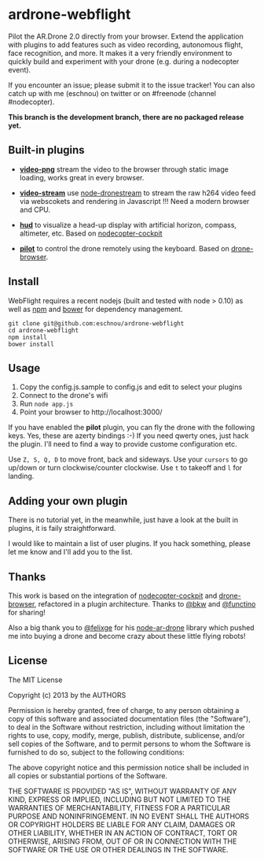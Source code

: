 # ardrone-webflight

Pilot the AR.Drone 2.0 directly from your browser. Extend the application with plugins
to add features such as video recording, autonomous flight, face recognition, and more.
It makes it a very friendly environment to quickly build and experiment with your drone 
(e.g. during a nodecopter event).

If you encounter an issue; please submit it to the issue tracker! You can also catch
up with me (eschnou) on twitter or on #freenode (channel #nodecopter).

**This branch is the development branch, there are no packaged release yet.** 

## Built-in plugins

* **[video-png](plugins/video-png/)** stream the video to the browser through static image loading, 
    works great in every browser.

* **[video-stream](plugins/video-stream/)** use [node-dronestream](https://github.com/bkw/node-dronestream) to stream the raw h264 video 
feed via webscokets and rendering in Javascript !!! Need a modern browser and CPU.

* **[hud](plugins/hud/)** to visualize a head-up display with artificial horizon, compass, 
    altimeter, etc. Based on [nodecopter-cockpit](https://github.com/bkw/nodecopter-cockpit)

* **[pilot](plugins/pilot)** to control the drone remotely using the keyboard. Based on [drone-browser](https://github.com/functino/drone-browser).

## Install

WebFlight requires a recent nodejs (built and tested with node > 0.10) as well as
[npm](https://npmjs.org/) and [bower](http://bower.io/) for dependency management.

```
git clone git@github.com:eschnou/ardrone-webflight
cd ardrone-webflight
npm install
bower install
```

## Usage

1. Copy the config.js.sample to config.js and edit to select your plugins
2. Connect to the drone's wifi
3. Run `node app.js`
4. Point your browser to http://localhost:3000/

If you have enabled the **pilot** plugin, you can fly the drone with the following keys. Yes, 
these are azerty bindings :-) If you need qwerty ones, just hack the plugin. I'll need to find 
a way to provide custome configuration etc.

Use `Z, S, Q, D` to move front, back and sideways. Use your `cursors` to go up/down or turn 
clockwise/counter clockwise. Use `t` to takeoff and `l` for landing.

## Adding your own plugin

There is no tutorial yet, in the meanwhile, just have a look at the built in plugins, 
it is faily straightforward. 

I would like to maintain a list of user plugins. If you hack something, please let me know
and I'll add you to the list.

## Thanks

This work is based on the integration of [nodecopter-cockpit](https://github.com/bkw/nodecopter-cockpit) 
and [drone-browser](https://github.com/functino/drone-browser), refactored in a plugin architecture.
Thanks to [@bkw](https://github.com/bkw/) and [@functino](https://github.com/functino) for sharing!

Also a big thank you to [@felixge](https://github.com/felixge) for his [node-ar-drone](https://github.com/felixge/node-ar-drone) library 
which pushed me into buying a drone and become crazy about these little flying robots!

## License

The MIT License

Copyright (c) 2013 by the AUTHORS

Permission is hereby granted, free of charge, to any person obtaining a copy
of this software and associated documentation files (the "Software"), to deal
in the Software without restriction, including without limitation the rights
to use, copy, modify, merge, publish, distribute, sublicense, and/or sell
copies of the Software, and to permit persons to whom the Software is
furnished to do so, subject to the following conditions:

The above copyright notice and this permission notice shall be included in
all copies or substantial portions of the Software.

THE SOFTWARE IS PROVIDED "AS IS", WITHOUT WARRANTY OF ANY KIND, EXPRESS OR
IMPLIED, INCLUDING BUT NOT LIMITED TO THE WARRANTIES OF MERCHANTABILITY,
FITNESS FOR A PARTICULAR PURPOSE AND NONINFRINGEMENT. IN NO EVENT SHALL THE
AUTHORS OR COPYRIGHT HOLDERS BE LIABLE FOR ANY CLAIM, DAMAGES OR OTHER
LIABILITY, WHETHER IN AN ACTION OF CONTRACT, TORT OR OTHERWISE, ARISING FROM,
OUT OF OR IN CONNECTION WITH THE SOFTWARE OR THE USE OR OTHER DEALINGS IN
THE SOFTWARE.
